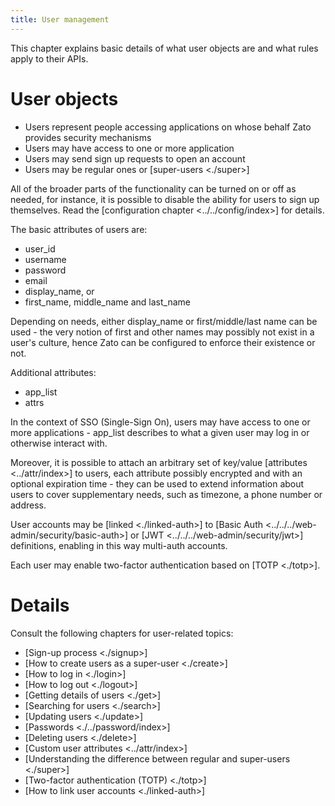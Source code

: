 ```yaml
---
title: User management
---
```


This chapter explains basic details of what user objects are and what rules apply to their APIs.

User objects
============

-   Users represent people accessing applications on whose behalf Zato provides security mechanisms
-   Users may have access to one or more application
-   Users may send sign up requests to open an account
-   Users may be regular ones or [super-users \<./super\>]

All of the broader parts of the functionality can be turned on or off as needed, for instance, it is possible to disable
the ability for users to sign up themselves. Read the [configuration chapter \<../../config/index\>] for details.

The basic attributes of users are:

-   user_id
-   username
-   password
-   email
-   display_name, or
-   first_name, middle_name and last_name

Depending on needs, either display_name or first/middle/last name can be used - the very notion of first and other names
may possibly not exist in a user\'s culture, hence Zato can be configured to enforce their existence or not.

Additional attributes:

-   app_list
-   attrs

In the context of SSO (Single-Sign On), users may have access to one or more applications - app_list describes
to what a given user may log in or otherwise interact with.

Moreover, it is possible to attach an arbitrary set of key/value
[attributes \<../attr/index\>]
to users, each attribute possibly encrypted
and with an optional expiration time - they can be used to extend information about users to cover supplementary needs, such as timezone,
a phone number or address.

User accounts may be [linked \<./linked-auth\>] to
[Basic Auth \<../../../web-admin/security/basic-auth\>]
or
[JWT \<../../../web-admin/security/jwt\>]
definitions, enabling in this way multi-auth accounts.

Each user may enable two-factor authentication based on [TOTP \<./totp\>].

Details
=======

Consult the following chapters for user-related topics:

-   [Sign-up process \<./signup\>]
-   [How to create users as a super-user \<./create\>]
-   [How to log in \<./login\>]
-   [How to log out \<./logout\>]
-   [Getting details of users \<./get\>]
-   [Searching for users \<./search\>]
-   [Updating users \<./update\>]
-   [Passwords \<./../password/index\>]
-   [Deleting users \<./delete\>]
-   [Custom user attributes \<../attr/index\>]
-   [Understanding the difference between regular and super-users \<./super\>]
-   [Two-factor authentication (TOTP) \<./totp\>]
-   [How to link user accounts \<./linked-auth\>]
